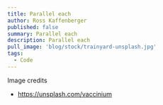 ```yaml
---
title: Parallel each
author: Ross Kaffenberger
published: false
summary: Parallel each
description: Parallel each
pull_image: 'blog/stock/trainyard-unsplash.jpg'
tags:
  - Code
---
```


Image credits
- https://unsplash.com/vaccinium
